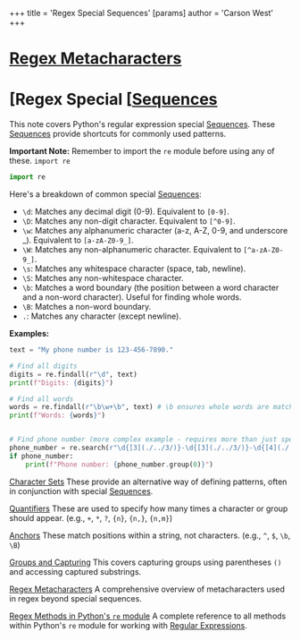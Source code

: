 +++
 title = 'Regex Special Sequences'
[params]
	author = 'Carson West'
+++
# [Regex Metacharacters](./../regex-metacharacters/)
# [Regex Special [[Sequences](./../regex-special-[[sequences/) 
This note covers Python's regular expression special [Sequences](./../sequences/).  These [Sequences](./../sequences/) provide shortcuts for commonly used patterns.

**Important Note:** Remember to import the `re` module before using any of these.  `import re`

```python
import re
```

Here's a breakdown of common special [Sequences](./../sequences/):

* `\d`: Matches any decimal digit (0-9).  Equivalent to `[0-9]`.
* `\D`: Matches any non-digit character. Equivalent to `[^0-9]`.
* `\w`: Matches any alphanumeric character (a-z, A-Z, 0-9, and underscore _). Equivalent to `[a-zA-Z0-9_]`.
* `\W`: Matches any non-alphanumeric character. Equivalent to `[^a-zA-Z0-9_]`.
* `\s`: Matches any whitespace character (space, tab, newline).
* `\S`: Matches any non-whitespace character.
* `\b`: Matches a word boundary (the position between a word character and a non-word character).  Useful for finding whole words.
* `\B`: Matches a non-word boundary.
* `.`: Matches any character (except newline).

**Examples:**

```python
text = "My phone number is 123-456-7890."

# Find all digits
digits = re.findall(r"\d", text)
print(f"Digits: {digits}")

# Find all words
words = re.findall(r"\b\w+\b", text) # \b ensures whole words are matched
print(f"Words: {words}")


# Find phone number (more complex example - requires more than just special sequences)
phone_number = re.search(r"\d{[3](./../3/)}-\d{[3](./../3/)}-\d{[4](./../4/)}", text)
if phone_number:
    print(f"Phone number: {phone_number.group(0)}")
```

[Character Sets](./../character-sets/)  These provide an alternative way of defining patterns, often in conjunction with special [Sequences](./../sequences/).

[Quantifiers](./../quantifiers/)  These are used to specify how many times a character or group should appear.  (e.g., `+`, `*`, `?`, `{n}`, `{n,}`, `{n,m}`)

[Anchors](./../anchors/)  These match positions within a string, not characters. (e.g., `^`, ` $ `, `\b`, `\B`)

[Groups and Capturing](./../groups-and-capturing/)  This covers capturing groups using parentheses `()` and accessing captured substrings.

[Regex Metacharacters](./../regex-metacharacters/) A comprehensive overview of metacharacters used in regex beyond special sequences.

[Regex Methods in Python's `re` module](./../regex-methods-in-pythons-`re`-module/) A complete reference to all methods within Python's `re` module for working with [Regular Expressions](./../regular-expressions/).
